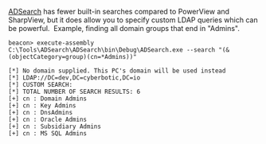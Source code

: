 [ADSearch](https://github.com/tomcarver16/ADSearch) has fewer built-in searches compared to PowerView and SharpView, but it does allow you to specify custom LDAP queries which can be powerful.  Example, finding all domain groups that end in "Admins".
```shell
beacon> execute-assembly C:\Tools\ADSearch\ADSearch\bin\Debug\ADSearch.exe --search "(&(objectCategory=group)(cn=*Admins))"

[*] No domain supplied. This PC's domain will be used instead
[*] LDAP://DC=dev,DC=cyberbotic,DC=io
[*] CUSTOM SEARCH: 
[*] TOTAL NUMBER OF SEARCH RESULTS: 6
[+] cn : Domain Admins
[+] cn : Key Admins
[+] cn : DnsAdmins
[+] cn : Oracle Admins
[+] cn : Subsidiary Admins
[+] cn : MS SQL Admins
```

